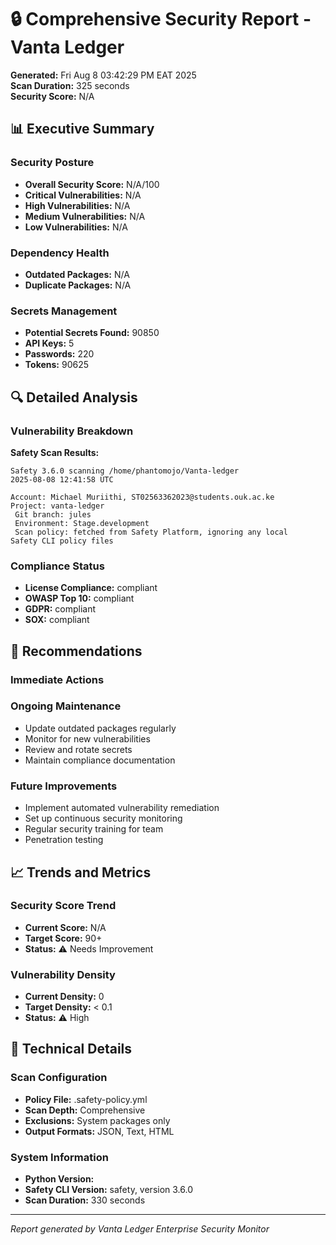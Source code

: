 # 🔒 Comprehensive Security Report - Vanta Ledger

**Generated:** Fri Aug  8 03:42:29 PM EAT 2025  
**Scan Duration:** 325 seconds  
**Security Score:** N/A

## 📊 Executive Summary

### Security Posture
- **Overall Security Score:** N/A/100
- **Critical Vulnerabilities:** N/A
- **High Vulnerabilities:** N/A
- **Medium Vulnerabilities:** N/A
- **Low Vulnerabilities:** N/A

### Dependency Health
- **Outdated Packages:** N/A
- **Duplicate Packages:** N/A

### Secrets Management
- **Potential Secrets Found:** 90850
- **API Keys:** 5
- **Passwords:** 220
- **Tokens:** 90625

## 🔍 Detailed Analysis

### Vulnerability Breakdown
**Safety Scan Results:**
```
Safety 3.6.0 scanning /home/phantomojo/Vanta-ledger
2025-08-08 12:41:58 UTC

Account: Michael Muriithi, ST02563362023@students.ouk.ac.ke 
Project: vanta-ledger
 Git branch: jules
 Environment: Stage.development
 Scan policy: fetched from Safety Platform, ignoring any local 
Safety CLI policy files

```

### Compliance Status
- **License Compliance:** compliant
- **OWASP Top 10:** compliant
- **GDPR:** compliant
- **SOX:** compliant

## 🎯 Recommendations

### Immediate Actions




### Ongoing Maintenance
- Update outdated packages regularly
- Monitor for new vulnerabilities
- Review and rotate secrets
- Maintain compliance documentation

### Future Improvements
- Implement automated vulnerability remediation
- Set up continuous security monitoring
- Regular security training for team
- Penetration testing

## 📈 Trends and Metrics

### Security Score Trend
- **Current Score:** N/A
- **Target Score:** 90+
- **Status:** ⚠️ Needs Improvement

### Vulnerability Density
- **Current Density:** 0
- **Target Density:** < 0.1
- **Status:** ⚠️ High

## 🔧 Technical Details

### Scan Configuration
- **Policy File:** .safety-policy.yml
- **Scan Depth:** Comprehensive
- **Exclusions:** System packages only
- **Output Formats:** JSON, Text, HTML

### System Information
- **Python Version:** 
- **Safety CLI Version:** safety, version 3.6.0
- **Scan Duration:** 330 seconds

---

*Report generated by Vanta Ledger Enterprise Security Monitor*
